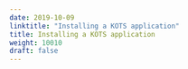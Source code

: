 ```yaml
---
date: 2019-10-09
linktitle: "Installing a KOTS application"
title: Installing a KOTS application
weight: 10010
draft: false
---
```

